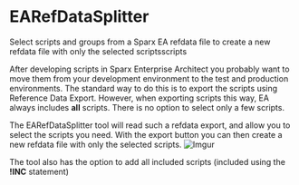 # EARefDataSplitter
Select scripts and groups from a Sparx EA refdata file to create a new refdata file with only the selected scriptsscripts

After developing scripts in Sparx Enterprise Architect you probably want to move them from your development environment to the test and production environments.
The standard way to do this is to export the scripts using Reference Data Export.
However, when exporting scripts this way, EA always includes **all** scripts. There is no option to select only a few scripts.

The EARefDataSplitter tool will read such a refdata export, and allow you to select the scripts you need.
With the export button you can then create a new refdata file with only the selected scripts.
![Imgur](https://imgur.com/ivPLNVp.jpg)

The tool also has the option to add all included scripts (included using the **!INC** statement)
